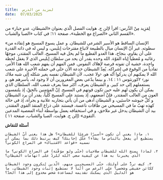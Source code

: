 ```yaml
---
title:  لمزيد من الدرس
date:  07/03/2025
---
```


لِمَزِيد مِنْ الدَّرس: اقرأ لإلن ج. هوايت الفصل الّذي بعنوان «الشيطان، عدو جبار» من القسم الثاني «الصراع مع الخطية»، صفحة ١١؛ في كتاب «الصبا والشباب».

«الإنسان الساقط هو الأسير الشرعي للشيطان. و عمل يسوع المسيح هو إنقاذه من سطوته. غير أنّ الإنسان ميال بالطبيعة لاتباع مقترحات إبليس، و ليس له في ذاته القدرة على أن يقاوم، بنجاح، هذا العدو الفظيع ما لم يحل فيه المسيح، الغالب المقتدر، موجهًا رغائبه و مُعطياً إياه القوّة. الله وحده يقدر أن يحد من سلطان إبليس الذي لا يغفل لحظة واحدة، خشية أن تفوته فرصة لإهلاك النفوس. فمن المهم أن يفهم شعب الله هذا الأمر، تفادياً من الوقوع في إشراكه. يُعِدّ الشيطان خدعة الآن حتّى في حملته الأخيرة على شعب الله لا يمكنهم أن يدركوا أنّه هو، ‹ولا عجب، لأن الشيطان نفسه يغير شكله إلى شبه ملاك نور› ٢كورنثوس ١١ : ١٤. و بينما يدّعي بعض المغرورين أن لا وجود له، يأسرهم هو، و يستعملهم إلى حد كبير. و الشيطان يعرف، أكثر مما يعرف شعب الله، السلطان الذي يمكن أن يكون لهم عليه حين تكون قوتهم في المسيح. إنّ المؤمنين بالحقّ، إذ يلتمسون العون من الغالب المقتدر، فإنّ أضعفهم، إذ يستند على المسيح كُلياً، يقدر أن يرد الشيطان و كلَّ جيوشه خاسئين، و الشيطان أدهى من أن يأتي بتجاربه علانية و بجرأة، إذ في حالة كهذه تهبّ ما في المسيحي من طاقات ناعسة، فيستند على ذراع المنقذ القوي المقتدر. بيد أن الشيطان يدخل غير ملاحق، و في استخفافه يعمل بواسطة أبناء المعصية المدعين التقوى» (إلن ج. هوايت، الصبا والشباب، صفحة ١١ ).

**أسئلة للنقاش**

`١. ماذا يعني أن تكون «أسيرًا شرعيًا للشيطان»؟ هل هذا يعني أنّ الشيطان يستطيع أن يفعلَ بالناس ما يشاء؟ علّل إجابتك؟ كيف يرتبط ذلك بما يمكن أن نسميه «قواعد الاشتباك» في الصراع الكوني؟`

`٢. لماذا يمنح الله للشيطان صلاحيات (حتّى ولو مؤقّتة) في الصراع الكوني؟ ما الّذي يخبرنا به هذا عن كيفية سعي الله للردّ على اتهامات الشيطان؟`

`٣. كيف تردُّ على أولئك، حتّى المسيحيين منهم، الّذين يُنكرون وجود الشيطان ككائن حقيقي وشخصي؟ على الرغم من أنّنا لا نستطيع إثبات وجود الشيطان، ما هو الدليل الّذي يمكنك تقديمه لمساعدة شخص مخدوع إلى هذا الحدّ؟`